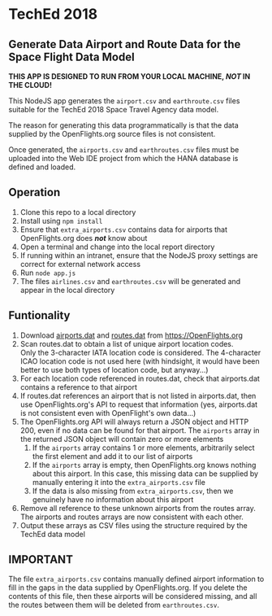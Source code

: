 # TechEd 2018

## Generate Data Airport and Route Data for the Space Flight Data Model

**THIS APP IS DESIGNED TO RUN FROM YOUR LOCAL MACHINE, *NOT* IN THE CLOUD!**

This NodeJS app generates the `airport.csv` and `earthroute.csv` files suitable for the TechEd 2018 Space Travel Agency data model.

The reason for generating this data programmatically is that the data supplied by the OpenFlights.org source files is not consistent.

Once generated, the `airports.csv` and `earthroutes.csv` files must be uploaded into the Web IDE project from which the HANA database is defined and loaded.

## Operation

1. Clone this repo to a local directory
1. Install using `npm install`
1. Ensure that `extra_airports.csv` contains data for airports that OpenFlights.org does ***not*** know about
1. Open a terminal and change into the local report directory
1. If running within an intranet, ensure that the NodeJS proxy settings are correct for external network access
1. Run `node app.js`
1. The files `airlines.csv` and `earthroutes.csv` will be generated and appear in the local directory

## Funtionality

1. Download [airports.dat](https://raw.githubusercontent.com/jpatokal/openflights/master/data/airports.dat) and [routes.dat](https://raw.githubusercontent.com/jpatokal/openflights/master/data/routes.dat) from <https://OpenFlights.org>
1. Scan routes.dat to obtain a list of unique airport location codes.  
   Only the 3-character IATA location code is considered.  The 4-character ICAO location code is not used here (with hindsight, it would have been better to use both types of location code, but anyway...)
1. For each location code referenced in routes.dat, check that airports.dat contains a reference to that airport
1. If routes.dat references an airport that is not listed in airports.dat, then use OpenFlights.org's API to request that information (yes, airports.dat is not consistent even with OpenFlight's own data...)
1. The OpenFlights.org API will always return a JSON object and HTTP 200, even if no data can be found for that airport.  The `airports` array in the returned JSON object will contain zero or more elements
    1. If the `airports` array contains 1 or more elements, arbitrarily select the first element and add it to our list of airports
    1. If the `airports` array is empty, then OpenFlights.org knows nothing about this airport.  In this case, this missing data can be supplied by manually entering it into the `extra_airports.csv` file
    1. If the data is also missing from `extra_airports.csv`, then we genuinely have no information about this airport
1. Remove all reference to these unknown airports from the routes array. The airports and routes arrays are now consistent with each other.
1. Output these arrays as CSV files using the structure required by the TechEd data model

## IMPORTANT
The file `extra_airports.csv` contains manually defined airport information to fill in the gaps in the data supplied by OpenFlights.org.  If you delete the contents of this file, then these airports will be considered missing, and all the routes between them will be deleted from `earthroutes.csv`.

